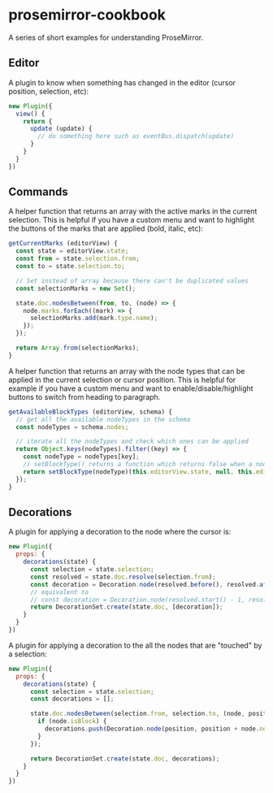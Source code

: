 # prosemirror-cookbook
A series of short examples for understanding ProseMirror.

## Editor
A plugin to know when something has changed in the editor (cursor position, selection, etc):
```js
new Plugin({
  view() {
    return {
      update (update) {
        // do something here such as eventBus.dispatch(update)
      }
    }
  }
})
```

## Commands
A helper function that returns an array with the active marks in the current selection. This is helpful if you have a custom menu and want to highlight the buttons of the marks that are applied (bold, italic, etc):
```js
getCurrentMarks (editorView) {
  const state = editorView.state;
  const from = state.selection.from;
  const to = state.selection.to;

  // Set instead of array because there can't be duplicated values
  const selectionMarks = new Set();

  state.doc.nodesBetween(from, to, (node) => {
    node.marks.forEach((mark) => {
      selectionMarks.add(mark.type.name);
    });
  });

  return Array.from(selectionMarks);
}
```
A helper function that returns an array with the node types that can be applied in the current selection or cursor position. This is helpful for example if you have a custom menu and want to enable/disable/highlight buttons to switch from heading to paragraph.
```js
getAvailableBlockTypes (editorView, schema) {
  // get all the available nodeTypes in the schema
  const nodeTypes = schema.nodes;

  // iterate all the nodeTypes and check which ones can be applied
  return Object.keys(nodeTypes).filter((key) => {
    const nodeType = nodeTypes[key];
    // setBlockType() returns a function which returns false when a node can't be applied
    return setBlockType(nodeType)(this.editorView.state, null, this.editorView);
  });
}
```

## Decorations
A plugin for applying a decoration to the node where the cursor is:
```js
new Plugin({
  props: {
    decorations(state) {
      const selection = state.selection;
      const resolved = state.doc.resolve(selection.from);
      const decoration = Decoration.node(resolved.before(), resolved.after(), {class: 'selected'});
      // equivalent to
      // const decoration = Decoration.node(resolved.start() - 1, resolved.end() + 1, {class: 'selected'});
      return DecorationSet.create(state.doc, [decoration]);
    }
  }
})
```

A plugin for applying a decoration to the all the nodes that are "touched" by a selection:
```js
new Plugin({
  props: {
    decorations(state) {
      const selection = state.selection;
      const decorations = [];

      state.doc.nodesBetween(selection.from, selection.to, (node, position) => {
        if (node.isBlock) {
          decorations.push(Decoration.node(position, position + node.nodeSize, {class: 'selected'}));
        }
      });

      return DecorationSet.create(state.doc, decorations);
    }
  }
})
```
